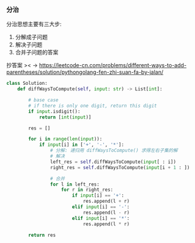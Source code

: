 ### 分治
分治思想主要有三大步:  
1. 分解成子问题
2. 解决子问题
3. 合并子问题的答案

抄答案 >< -> https://leetcode-cn.com/problems/different-ways-to-add-parentheses/solution/pythongolang-fen-zhi-suan-fa-by-jalan/

```py
class Solution:
    def diffWaysToCompute(self, input: str) -> List[int]:

        # base case
        # if there is only one digit, return this digit
        if input.isdigit():
            return [int(input)]

        res = []

        for i in range(len(input)):   
            if input[i] in ['+', '-', '*']:
                # 分解: 递归用 diffWaysToCompute() 求得左右子集的解
                # 解决
                left_res = self.diffWaysToCompute(input[ : i])
                right_res = self.diffWaysToCompute(input[i + 1 : ])

                # 合并
                for l in left_res:
                    for r in right_res:
                        if input[i] == '+':
                            res.append(l + r)
                        elif input[i] == '-':
                            res.append(l - r)
                        elif input[i] == '*':
                            res.append(l * r)
                
        return res
```
